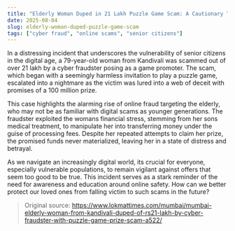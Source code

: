 ```yaml
---
title: "Elderly Woman Duped in 21 Lakh Puzzle Game Scam: A Cautionary Tale"
date: 2025-08-04
slug: elderly-woman-duped-puzzle-game-scam
tags: ["cyber fraud", "online scams", "senior citizens"]
---
```


In a distressing incident that underscores the vulnerability of senior citizens in the digital age, a 79-year-old woman from Kandivali was scammed out of over 21 lakh by a cyber fraudster posing as a game promoter. The scam, which began with a seemingly harmless invitation to play a puzzle game, escalated into a nightmare as the victim was lured into a web of deceit with promises of a 100 million prize.

This case highlights the alarming rise of online fraud targeting the elderly, who may not be as familiar with digital scams as younger generations. The fraudster exploited the womans financial stress, stemming from her sons medical treatment, to manipulate her into transferring money under the guise of processing fees. Despite her repeated attempts to claim her prize, the promised funds never materialized, leaving her in a state of distress and betrayal.

As we navigate an increasingly digital world, its crucial for everyone, especially vulnerable populations, to remain vigilant against offers that seem too good to be true. This incident serves as a stark reminder of the need for awareness and education around online safety. How can we better protect our loved ones from falling victim to such scams in the future?
> Original source: https://www.lokmattimes.com/mumbai/mumbai-elderly-woman-from-kandivali-duped-of-rs21-lakh-by-cyber-fraudster-with-puzzle-game-prize-scam-a522/